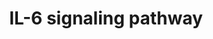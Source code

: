 ---
annotations:
- type: Pathway Ontology
  value: interleukin-6 signaling pathway
authors:
- MaintBot
- Mkutmon
- Eweitz
description: ''
last-edited: 2021-05-23
organisms:
- Canis familiaris
redirect_from:
- /index.php/Pathway:WP1094
- /instance/WP1094
schema-jsonld:
- '@context': https://schema.org/
  '@id': https://wikipathways.github.io/pathways/WP1094.html
  '@type': Dataset
  creator:
    '@type': Organization
    name: WikiPathways
  description: ''
  keywords:
  - PRKCD
  - CREBBP
  - LYN
  - SGK1
  - PIK3R2
  - PXN
  - MAPK1
  - MAP2K4
  - FOXO3A
  - EIF2A
  - PIK3R1
  - MAPK8
  - MAP2K6
  - SOCS3
  - CDK5R1
  - AKT1
  - FES
  - FYN
  - STAT5A
  - CDK5
  - MAP3K4
  - MAP2K2
  - MAP2K1
  - PPP2R2B
  - JAK2
  - NFKB1
  - SOS1
  - INPPL1
  - RAC1
  - CD40
  - CEBPB
  - CASP9
  - RPS6KB1
  - RAF1
  - EIF4EBP1
  - EIF4E
  - CDK9
  - HNF1A
  - PPP2R1B
  - PLCG1
  - NCOA1
  - HRAS
  - IL6R
  - TEC
  - MAPT
  - RPS6KA2
  - SHC1
  - LOC480438
  - JAK1
  - BMX
  - LOC487309
  - BTK
  - PTK2
  - PTK2B
  - STAT3
  - PPP2R5E
  - PPP2CA
  - DAXX
  - AR
  - PPP2CB
  - RB1
  - PPP2R2A
  - PPP2R5A
  - PPP2R3B
  - PTPN11
  - EP300
  - ERBB3
  - PPP2R1A
  - IL6
  - MAP3K7
  - GAB1
  - HSPB1
  - STAT5B
  - BAD
  - TYK2
  - FOS
  - GRB2
  - CASP3
  - IL6ST
  - FOXO4
  - PPP2R5B
  - HCK
  - NLK
  - FOXO1
  - PPP2R5C
  - PPP2R4
  - PPP2R5D
  - PPP2R3A
  - JUN
  - VAV1
  - ERBB2
  - MAPK14
  - INPP5D
  - PPP2R2C
  - GAB2
  - MAPK3
  - GSK3B
  - STAT1
  - MAPKAPK2
  - FGR
  license: CC0
  name: IL-6 signaling pathway
seo: CreativeWork
title: IL-6 signaling pathway
wpid: WP1094
---